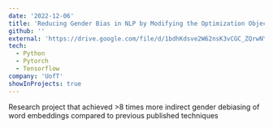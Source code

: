 ```yaml
---
date: '2022-12-06'
title: 'Reducing Gender Bias in NLP by Modifying the Optimization Objective'
github: ''
external: 'https://drive.google.com/file/d/1bdhKdsve2W62nsK3vCGC_ZQrwNYEpU5c/view?usp=sharing'
tech:
  - Python
  - Pytorch
  - Tensorflow
company: 'UofT'
showInProjects: true
---
```


Research project that achieved >8 times more indirect gender debiasing of word embeddings compared to previous published techniques
